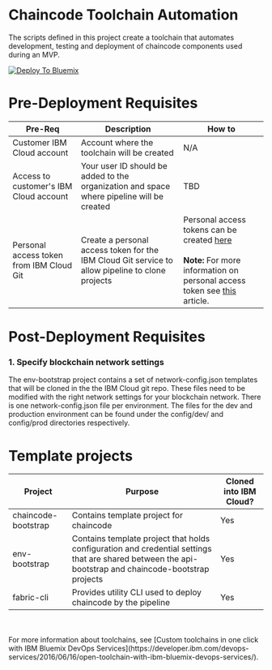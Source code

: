 # Chaincode Toolchain Automation

The scripts defined in this project create a toolchain that automates development, testing and deployment of chaincode components used during an MVP.  

[![Deploy To Bluemix](https://console.ng.bluemix.net/devops/graphics/create_toolchain_button.png)](https://console.ng.bluemix.net/devops/setup/deploy/?repository=https://github.com/IBM-Blockchain-Starter-Kit/chaincode-bootstrap)  


# Pre-Deployment Requisites

|Pre-Req|Description|How to|
|-------|-----------|------|
|Customer IBM Cloud account| Account where the toolchain will be created|N/A|
|Access to customer's IBM Cloud account| Your user ID should be added to the organization and space where pipeline will be created|TBD|
| Personal access token from IBM Cloud Git| Create a personal access token for the IBM Cloud Git service to allow pipeline to clone projects| Personal access tokens can be created [here](https://git.ng.bluemix.net/profile/personal_access_tokens) <br><br> **Note:** For more information on personal access token see [this](https://console.bluemix.net/docs/services/ContinuousDelivery/git_working.html#git_working) article.|


# Post-Deployment Requisites
### 1. Specify blockchain network settings
The env-bootstrap project contains a set of network-config.json templates that will be cloned in the the IBM Cloud git repo.   These files need to be modified with the right network settings for your blockchain network.    There is one network-config.json file per environment.   The files for the dev and production environment can be found under the config/dev/ and config/prod directories respectively.  

# Template projects

|Project|Purpose|Cloned into IBM Cloud?|
|-------|-------|----------------------|
|chaincode-bootstrap| Contains template project for chaincode | Yes|
|env-bootstrap| Contains template project that holds configuration and credential settings that are shared between the api-bootstrap and chaincode-bootstrap projects|Yes|
|fabric-cli| Provides utility CLI used to deploy chaincode by the pipeline|Yes|

<br>
<br>
For more information about toolchains, see [Custom toolchains in one click with IBM Bluemix DevOps Services](https://developer.ibm.com/devops-services/2016/06/16/open-toolchain-with-ibm-bluemix-devops-services/).
